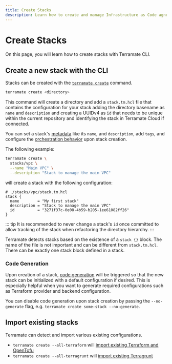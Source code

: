 ```yaml
---
title: Create Stacks
description: Learn how to create and manage Infrastructure as Code agnostic stacks with Terramate.
---
```


# Create Stacks

On this page, you will learn how to create stacks with Terramate CLI.

## Create a new stack with the CLI

Stacks can be created with the [`terramate create`](../reference/cmdline/create.md) command.

```sh
terramate create <directory>
```

This command will create a directory and add a `stack.tm.hcl` file that contains the
configuration for your stack adding the directory basename as `name` and `description` and creating a UUIDv4 as `id`
that needs to be unique within the current repository and identifying the stack in Terramate Cloud if connected.

You can set a stack's [metadata](./configuration.md#general-stack-metadata) like its `name`, and `description`, add `tags`,
and configure the [orchestration behavior](./configuration.md#explicit-order-of-execution) upon stack creation.

The following example:

```sh
terramate create \
  stacks/vpc \
  --name "Main VPC" \
  --description "Stack to manage the main VPC"
```

will create a stack with the following configuration:

```hcl
# ./stacks/vpc/stack.tm.hcl
stack {
  name        = "My first stack"
  description = "Stack to manage the main VPC"
  id          = "3271f37c-0e08-4b59-b205-1ee61082ff26"
}
```

::: tip
It is recommended to never change a stack's `id` once committed to allow tracking of the stack when refactoring the
directory hierarchy.
:::

Terramate detects stacks based on the existence of a `stack {}` block. The name of the file is not important and can be different from `stack.tm.hcl`. There can be exactly one stack block defined in a stack.

### Code Generation

Upon creation of a stack, [code generation](../code-generation/index.md) will be triggered so that the new stack can be
initialized with a default configuration if desired. This is especially helpful when you want to generate required
configurations such as Terraform provider and backend configuration.

You can disable code generation upon stack creation by passing the `--no-generate` flag, e.g. `terramate create some-stack --no-generate`.

## Import existing stacks

Terramate can detect and import various existing configurations.

- `terramate create --all-terraform` will [import existing Terraform and OpenTofu](../on-boarding/terraform.md)
- `terramate create --all-terragrunt` will [import existing Terragrunt](../on-boarding/terragrunt.md)
